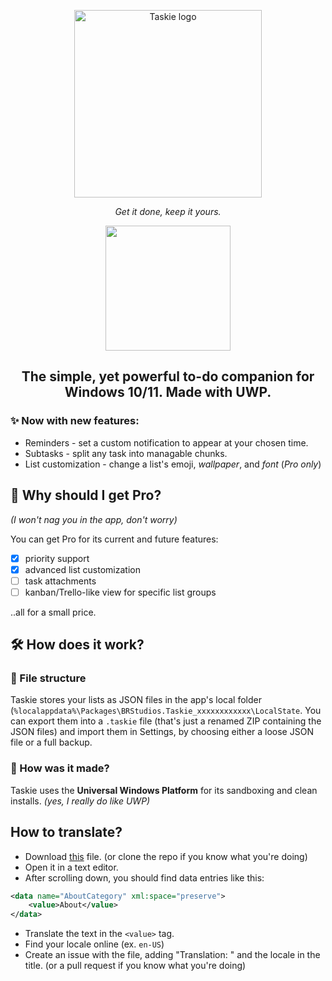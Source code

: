 <p align=center><img src="header.png" alt="Taskie logo" width=300></p>
<p align=center><i>Get it done, keep it yours.</i></p>
<p align=center><a href="https://www.microsoft.com/store/productId/9N201WBCFJ91?mode=direct">
	<img src="https://get.microsoft.com/images/en-us%20dark.svg" width="200"/>
</a></p>

<h2 align=center>The simple, yet powerful to-do companion for Windows 10/11. Made with <b>UWP</b>.</h2>

### ✨ Now with new features:
- Reminders - set a custom notification to appear at your chosen time.
- Subtasks - split any task into managable chunks.
- List customization - change a list's emoji, *wallpaper*, and *font* (*Pro only*)


## 🦾 Why should I get Pro?
*(I won't nag you in the app, don't worry)*

You can get Pro for its current and future features:
- [x] priority support
- [x] advanced list customization
- [ ] task attachments
- [ ] kanban/Trello-like view for specific list groups

..all for a small price.

## 🛠️ How does it work?

### 📂 File structure
Taskie stores your lists as JSON files in the app's local folder (`%localappdata%\Packages\BRStudios.Taskie_xxxxxxxxxxxx\LocalState`.
You can export them into a `.taskie` file (that's just a renamed ZIP containing the JSON files) and import them in Settings, by choosing either a loose JSON file or a full backup.

### 🧠 How was it made?
Taskie uses the **Universal Windows Platform** for its sandboxing and clean installs. *(yes, I really do like UWP)*

## How to translate?
- Download [this](https://github.com/shef3r/Taskie/blob/main/Taskie/Strings/en-US/Resources.resw) file. (or clone the repo if you know what you're doing)
- Open it in a text editor.
- After scrolling down, you should find data entries like this:
```xml
<data name="AboutCategory" xml:space="preserve">
    <value>About</value>
</data>
```
- Translate the text in the `<value>` tag.
- Find your locale online (ex. `en-US`)
- Create an issue with the file, adding "Translation: " and the locale in the title. (or a pull request if you know what you're doing)
